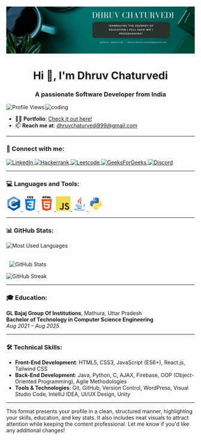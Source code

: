 

![logo](https://github.com/Dhruv9068/Dhruv9068/blob/main/banner%20dhruv.jpeg)

<h1 align="center">Hi 👋, I'm Dhruv Chaturvedi</h1>
<h3 align="center">A passionate Software Developer from India</h3>

<img align="right" alt="coding" width="400" src="https://user-images.githubusercontent.com/55389276/140866485-8fb1c876-9a8f-4d6a-98dc-08c4981eaf70.gif">

<p align="left">
  <img src="https://komarev.com/ghpvc/?username=dhruv9068&label=Profile%20views&color=0e75b6&style=flat" alt="Profile Views" />
</p>

- 👨‍💻 **Portfolio**: [Check it out here!](https://dhruv.gwdigital.xyz/)
- 📫 **Reach me at**: dhruvchaturvedi999@gmail.com

---

### 🔗 Connect with me:
<p align="left">
  <a href="https://linkedin.com/in/@dhruv chaturvedi" target="blank">
    <img align="center" src="https://raw.githubusercontent.com/rahuldkjain/github-profile-readme-generator/master/src/images/icons/Social/linked-in-alt.svg" alt="LinkedIn" height="30" width="40" />
  </a>
  <a href="https://www.hackerrank.com/@dhruvchaturvedi4" target="blank">
    <img align="center" src="https://raw.githubusercontent.com/rahuldkjain/github-profile-readme-generator/master/src/images/icons/Social/hackerrank.svg" alt="Hackerrank" height="30" width="40" />
  </a>
  <a href="https://www.leetcode.com/dhruv_chaturvedi" target="blank">
    <img align="center" src="https://raw.githubusercontent.com/rahuldkjain/github-profile-readme-generator/master/src/images/icons/Social/leet-code.svg" alt="Leetcode" height="30" width="40" />
  </a>
  <a href="https://auth.geeksforgeeks.org/user/dhruvchatudy6n" target="blank">
    <img align="center" src="https://raw.githubusercontent.com/rahuldkjain/github-profile-readme-generator/master/src/images/icons/Social/geeks-for-geeks.svg" alt="GeeksForGeeks" height="30" width="40" />
  </a>
  <a href="https://discord.gg/dhruvv_32140" target="blank">
    <img align="center" src="https://raw.githubusercontent.com/rahuldkjain/github-profile-readme-generator/master/src/images/icons/Social/discord.svg" alt="Discord" height="30" width="40" />
  </a>
</p>

---

### 💻 Languages and Tools:
<p align="left">
  <a href="https://www.cprogramming.com/" target="_blank">
    <img src="https://raw.githubusercontent.com/devicons/devicon/master/icons/c/c-original.svg" alt="C" width="40" height="40"/>
  </a>
  <a href="https://www.w3schools.com/css/" target="_blank">
    <img src="https://raw.githubusercontent.com/devicons/devicon/master/icons/css3/css3-original-wordmark.svg" alt="CSS3" width="40" height="40"/>
  </a>
  <a href="https://www.w3.org/html/" target="_blank">
    <img src="https://raw.githubusercontent.com/devicons/devicon/master/icons/html5/html5-original-wordmark.svg" alt="HTML5" width="40" height="40"/>
  </a>
  <a href="https://developer.mozilla.org/en-US/docs/Web/JavaScript" target="_blank">
    <img src="https://raw.githubusercontent.com/devicons/devicon/master/icons/javascript/javascript-original.svg" alt="JavaScript" width="40" height="40"/>
  </a>
  <a href="https://www.java.com" target="_blank">
    <img src="https://raw.githubusercontent.com/devicons/devicon/master/icons/java/java-original.svg" alt="Java" width="40" height="40"/>
  </a>
  <a href="https://www.python.org" target="_blank">
    <img src="https://raw.githubusercontent.com/devicons/devicon/master/icons/python/python-original.svg" alt="Python" width="40" height="40"/>
  </a>
</p>

---

### 📊 GitHub Stats:
<p>
  <img align="left" src="https://github-readme-stats.vercel.app/api/top-langs?username=dhruv9068&show_icons=true&locale=en&layout=compact" alt="Most Used Languages" />
</p>
<br><br>
<p>&nbsp;
  <img align="center" src="https://github-readme-stats.vercel.app/api?username=dhruv9068&show_icons=true&locale=en" alt="GitHub Stats" />
</p>

<p>
  <img align="center" src="https://github-readme-streak-stats.herokuapp.com/?user=dhruv9068&" alt="GitHub Streak" />
</p>

---

### 🎓 Education:

**GL Bajaj Group Of Institutions**, Mathura, Uttar Pradesh  
**Bachelor of Technology in Computer Science Engineering**  
_Aug 2021 – Aug 2025_

---

### 🛠️ Technical Skills:

- **Front-End Development**: HTML5, CSS3, JavaScript (ES6+), React.js, Tailwind CSS
- **Back-End Development**: Java, Python, C, AJAX, Firebase, OOP (Object-Oriented Programming), Agile Methodologies
- **Tools & Technologies**: Git, GitHub, Version Control, WordPress, Visual Studio Code, IntelliJ IDEA, UI/UX Design, Unity

---

This format presents your profile in a clean, structured manner, highlighting your skills, education, and key stats. It also includes neat visuals to attract attention while keeping the content professional. Let me know if you'd like any additional changes!
